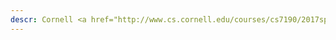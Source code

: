 ```yaml
---
descr: Cornell <a href="http://www.cs.cornell.edu/courses/cs7190/2017sp/">PLDG</a> talk (<a href="/pdfs/pldg_may_2017.pdf">slides</a>) about LTL<sub>f</sub> and Temporal Net<span class="sc">kat</span></td>
---
```


